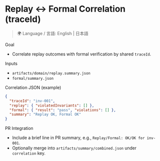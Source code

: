 # Replay ↔ Formal Correlation (traceId)

> 🌍 Language / 言語: English | 日本語

Goal
- Correlate replay outcomes with formal verification by shared `traceId`.

Inputs
- `artifacts/domain/replay.summary.json`
- `formal/summary.json`

Correlation JSON (example)
```json
{
  "traceId": "inv-001",
  "replay": { "violatedInvariants": [] },
  "formal": { "result": "pass", "violations": [] },
  "summary": "Replay OK, Formal OK"
}
```

PR Integration
- Include a brief line in PR summary, e.g., `Replay/Formal: OK/OK for inv-001`.
- Optionally merge into `artifacts/summary/combined.json` under `correlation` key.
